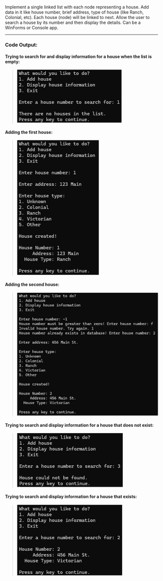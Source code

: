 Implement a single linked list with each node representing a house. 
Add data in it like house number, brief address, type of house (like Ranch, Colonial, etc). 
Each house (node) will be linked to next.
Allow the user to search a house by its number and then display the details.
Can be a WinForms or Console app.

---
### Code Output:
#### Trying to search for and display information for a house when the list is empty:
> ![Code Output](Output_Display_NoHouses.png)

#### Adding the first house:
> ![Code Output](Output_AddHouse1.png)

#### Adding the second house:
> ![Code Output](Output_AddHouse2.png)

#### Trying to search and display information for a house that does not exist:
> ![Code Output](Output_Display_NotFound.png)

#### Trying to search and display information for a house that exists:
> ![Code Output](Output_Display_HouseFound.png)
